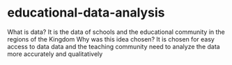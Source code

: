 # educational-data-analysis
What is data? It is the data of schools and the educational community in the regions of the Kingdom  Why was this idea chosen? It is chosen for easy access to data data and the teaching community need to analyze the data more accurately and qualitatively
